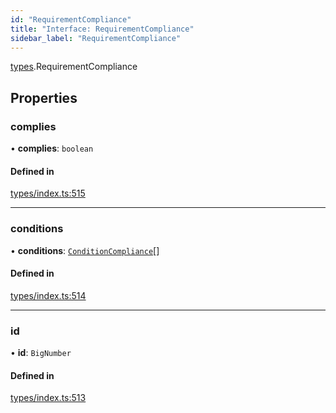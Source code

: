 ```yaml
---
id: "RequirementCompliance"
title: "Interface: RequirementCompliance"
sidebar_label: "RequirementCompliance"
---
```


[types](../../../modules/Types/Types.md).RequirementCompliance

## Properties

### complies

• **complies**: `boolean`

#### Defined in

[types/index.ts:515](https://github.com/PolymeshAssociation/polymesh-sdk/blob/2c78f6c34/src/types/index.ts#L515)

___

### conditions

• **conditions**: [`ConditionCompliance`](../ConditionCompliance/ConditionCompliance.md)[]

#### Defined in

[types/index.ts:514](https://github.com/PolymeshAssociation/polymesh-sdk/blob/2c78f6c34/src/types/index.ts#L514)

___

### id

• **id**: `BigNumber`

#### Defined in

[types/index.ts:513](https://github.com/PolymeshAssociation/polymesh-sdk/blob/2c78f6c34/src/types/index.ts#L513)
